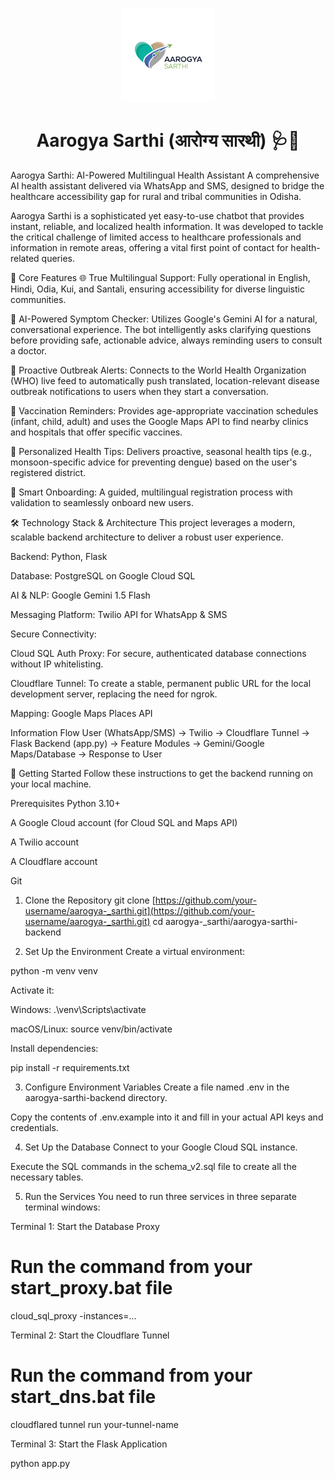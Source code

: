 <p align="center">
  <img src="images/Aarogya.png" alt="Aarogya Sarthi Logo" width="150"/>
</p>

<h1 align="center">Aarogya Sarthi (आरोग्य सारथी) 🩺🤖</h1>

Aarogya Sarthi: AI-Powered Multilingual Health Assistant
A comprehensive AI health assistant delivered via WhatsApp and SMS, designed to bridge the healthcare accessibility gap for rural and tribal communities in Odisha.

Aarogya Sarthi is a sophisticated yet easy-to-use chatbot that provides instant, reliable, and localized health information. It was developed to tackle the critical challenge of limited access to healthcare professionals and information in remote areas, offering a vital first point of contact for health-related queries.

🌟 Core Features
🌐 True Multilingual Support: Fully operational in English, Hindi, Odia, Kui, and Santali, ensuring accessibility for diverse linguistic communities.

🤖 AI-Powered Symptom Checker: Utilizes Google's Gemini AI for a natural, conversational experience. The bot intelligently asks clarifying questions before providing safe, actionable advice, always reminding users to consult a doctor.

🚨 Proactive Outbreak Alerts: Connects to the World Health Organization (WHO) live feed to automatically push translated, location-relevant disease outbreak notifications to users when they start a conversation.

💉 Vaccination Reminders: Provides age-appropriate vaccination schedules (infant, child, adult) and uses the Google Maps API to find nearby clinics and hospitals that offer specific vaccines.

🌿 Personalized Health Tips: Delivers proactive, seasonal health tips (e.g., monsoon-specific advice for preventing dengue) based on the user's registered district.

👤 Smart Onboarding: A guided, multilingual registration process with validation to seamlessly onboard new users.

🛠️ Technology Stack & Architecture
This project leverages a modern, scalable backend architecture to deliver a robust user experience.

Backend: Python, Flask

Database: PostgreSQL on Google Cloud SQL

AI & NLP: Google Gemini 1.5 Flash

Messaging Platform: Twilio API for WhatsApp & SMS

Secure Connectivity:

Cloud SQL Auth Proxy: For secure, authenticated database connections without IP whitelisting.

Cloudflare Tunnel: To create a stable, permanent public URL for the local development server, replacing the need for ngrok.

Mapping: Google Maps Places API

Information Flow
User (WhatsApp/SMS) -> Twilio -> Cloudflare Tunnel -> Flask Backend (app.py) -> Feature Modules -> Gemini/Google Maps/Database -> Response to User

🚀 Getting Started
Follow these instructions to get the backend running on your local machine.

Prerequisites
Python 3.10+

A Google Cloud account (for Cloud SQL and Maps API)

A Twilio account

A Cloudflare account

Git

1. Clone the Repository
git clone [https://github.com/your-username/aarogya-_sarthi.git](https://github.com/your-username/aarogya-_sarthi.git)
cd aarogya-_sarthi/aarogya-sarthi-backend

2. Set Up the Environment
Create a virtual environment:

python -m venv venv

Activate it:

Windows: .\venv\Scripts\activate

macOS/Linux: source venv/bin/activate

Install dependencies:

pip install -r requirements.txt

3. Configure Environment Variables
Create a file named .env in the aarogya-sarthi-backend directory.

Copy the contents of .env.example into it and fill in your actual API keys and credentials.

4. Set Up the Database
Connect to your Google Cloud SQL instance.

Execute the SQL commands in the schema_v2.sql file to create all the necessary tables.

5. Run the Services
You need to run three services in three separate terminal windows:

Terminal 1: Start the Database Proxy

# Run the command from your start_proxy.bat file
cloud_sql_proxy -instances=...

Terminal 2: Start the Cloudflare Tunnel

# Run the command from your start_dns.bat file
cloudflared tunnel run your-tunnel-name

Terminal 3: Start the Flask Application

python app.py
